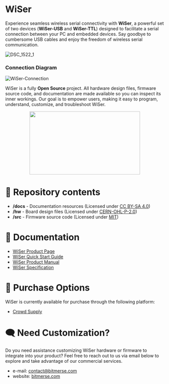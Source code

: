 # WiSer

Experience seamless wireless serial connectivity with **WiSer**, a powerful set of two devices (**WiSer-USB** and **WiSer-TTL**) designed to facilitate a serial connection between your PC and embedded devices. Say goodbye to cumbersome USB cables and enjoy the freedom of wireless serial communication.

![DSC_1522_1](https://github.com/bitmerse/WiSer/assets/6021718/171ff8f4-fd6d-4ad0-8b3e-f40dc9aa29e4)

### Connection Diagram
![WiSer-Connection](https://github.com/bitmerse/WiSer/assets/6021718/eb8f5d27-f75d-4751-bf80-d7085f03b8ac)

WiSer is a fully **Open Source** project. All hardware design files, firmware source code, and documentation are made available so you can inspect its inner workings. Our goal is to empower users, making it easy to program, understand, customize, and troubleshoot WiSer.

<p align="center">
  <img width="350" height="200" src="https://github.com/bitmerse/WiSer/assets/87270487/77cb28ce-19c8-498e-b7b4-41f9ab5fa522">
</p>

# :file_folder: Repository contents
  - **/docs** - Documentation resources (Licensed under [CC BY-SA 4.0](docs/LICENSE))
  - **/hw** - Board design files (Licensed under [CERN-OHL-P-2.0](hw/LICENSE))
  - **/src** - Firmware source code (Licensed under [MIT](src/LICENSE))

# :blue_book: Documentation
  - [WiSer Product Page](https://bitmerse.com/products/wiser/)
  - [WiSer Quick Start Guide](https://bitmerse.gitbook.io/wiser-quick-start-guide/)
  - [WiSer Product Manual](https://bitmerse.gitbook.io/wiser-product-manual/)
  - [WiSer Specification](https://bitmerse.gitbook.io/wiser-product-spec-sheet/)

# :shopping_cart: Purchase Options
WiSer is currently available for purchase through the following platform:
 - [Crowd Supply](https://www.crowdsupply.com/bitmerse/wiser)

# :left_speech_bubble: Need Customization?
Do you need assistance customizing WiSer hardware or firmware to integrate into your product? Feel free to reach out to us via email below to explore and take advantage of our commercial services.
- e-mail: [contact@bitmerse.com](mailto:contact@bitmerse.com)
- website: [bitmerse.com](https://www.bitmerse.com)
